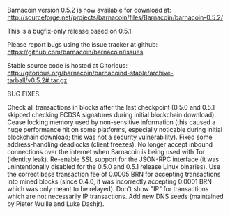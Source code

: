 Barnacoin version 0.5.2 is now available for download at:
http://sourceforge.net/projects/barnacoin/files/Barnacoin/barnacoin-0.5.2/

This is a bugfix-only release based on 0.5.1.

Please report bugs using the issue tracker at github:
https://github.com/barnacoin/barnacoin/issues

Stable source code is hosted at Gitorious:
http://gitorious.org/barnacoin/barnacoind-stable/archive-tarball/v0.5.2#.tar.gz

BUG FIXES

Check all transactions in blocks after the last checkpoint (0.5.0 and 0.5.1 skipped checking ECDSA signatures during initial blockchain download).
Cease locking memory used by non-sensitive information (this caused a huge performance hit on some platforms, especially noticable during initial blockchain download; this was
not a security vulnerability).
Fixed some address-handling deadlocks (client freezes).
No longer accept inbound connections over the internet when Barnacoin is being used with Tor (identity leak).
Re-enable SSL support for the JSON-RPC interface (it was unintentionally disabled for the 0.5.0 and 0.5.1 release Linux binaries).
Use the correct base transaction fee of 0.0005 BRN for accepting transactions into mined blocks (since 0.4.0, it was incorrectly accepting 0.0001 BRN which was only meant to be relayed).
Don't show "IP" for transactions which are not necessarily IP transactions.
Add new DNS seeds (maintained by Pieter Wuille and Luke Dashjr).
